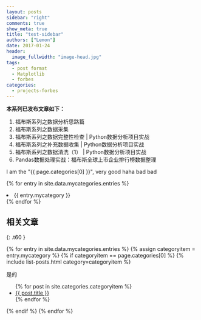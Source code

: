 ```yaml
---
layout: posts
sidebar: "right"
comments: true
show_meta: true
title: "test-sidebar"
authors: ["Lemon"]
date: 2017-01-24
header:
  image_fullwidth: "image-head.jpg"
tags:
  - post format
  - Matplotlib
  - forbes
categories:
  - projects-forbes
---
```




**本系列已发布文章如下：**
1. 福布斯系列之数据分析思路篇
1. 福布斯系列之数据采集
1. 福布斯系列之数据完整性检查 \| Python数据分析项目实战
1. 福布斯系列之补充数据收集 \| Python数据分析项目实战
1. 福布斯系列之数据清洗（1） \| Python数据分析项目实战
1. Pandas数据处理实战：福布斯全球上市企业排行榜数据整理


I am the "{{ page.categories[0] }}", very good haha bad bad

{% for entry in site.data.mycategories.entries %}
<li> {{ entry.mycategory }} </li>
{% endfor %}

## 相关文章
{: .t60 }

{% for entry in site.data.mycategories.entries %}
{% assign categoryitem = entry.mycategory %}
{% if categoryitem == page.categories[0] %}
{% include list-posts.html category=categoryitem %}

是的

<ul>
    {% for post in site.categories.categoryitem %}
    <li><a href="{{ site.url }}{{ site.baseurl }}{{ post.url }}">{{ post.title }}</a></li>
    {% endfor %}
</ul>

{% endif %}
{% endfor %}
